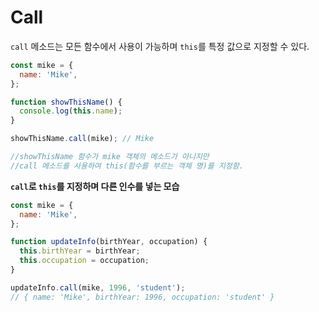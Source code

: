 # Call

`call` 메소드는 모든 함수에서 사용이 가능하며
`this`를 특정 값으로 지정할 수 있다.

```javascript
const mike = {
  name: 'Mike',
};

function showThisName() {
  console.log(this.name);
}

showThisName.call(mike); // Mike

//showThisName 함수가 mike 객체의 메소드가 아니지만
//call 메소드를 사용하여 this(함수를 부르는 객체 명)를 지정함.
```

**`call`로 `this`를 지정하며 다른 인수를 넣는 모습**

```javascript
const mike = {
  name: 'Mike',
};

function updateInfo(birthYear, occupation) {
  this.birthYear = birthYear;
  this.occupation = occupation;
}

updateInfo.call(mike, 1996, 'student');
// { name: 'Mike', birthYear: 1996, occupation: 'student' }
```

